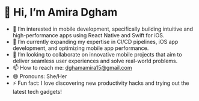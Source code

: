 # 👋 Hi, I’m Amira Dgham

- 👀 I’m interested in mobile development, specifically building intuitive and high-performance apps using React Native and Swift for iOS.
- 🌱 I’m currently expanding my expertise in CI/CD pipelines, iOS app development, and optimizing mobile app performance.
- 💞️ I’m looking to collaborate on innovative mobile projects that aim to deliver seamless user experiences and solve real-world problems.
- 📫 How to reach me: [dghamamira15@gmail.com](mailto:dghamamira15@gmail.com)
- 😄 Pronouns: She/Her
- ⚡ Fun fact: I love discovering new productivity hacks and trying out the latest tech gadgets!

<!---
Amira-Dgham/Amira-Dgham is a ✨ special ✨ repository because its `README.md` (this file) appears on your GitHub profile.
You can click the Preview link to take a look at your changes.
--->
